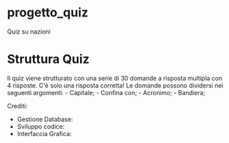 # progetto_quiz
Quiz su nazioni

# Struttura Quiz
Il quiz viene strutturato con una serie di 30 domande a risposta multipla con 4 risposte. C'è solo una risposta corretta!
    Le domande possono dividersi nei seguenti argomenti:
        - Capitale;
        - Confina con;
        - Acronimo;
        - Bandiera;
        





















Crediti:
  - Gestione Database:
  - Sviluppo codice:
  - Interfaccia Grafica:
